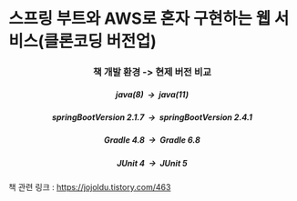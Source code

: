 # 스프링 부트와 AWS로 혼자 구현하는 웹 서비스(클론코딩 버전업)

<div align="center">

### 책 개발 환경 -> 현제 버전 비교
##### java(8)&nbsp;&nbsp;->&nbsp;&nbsp;java(11)
  

##### springBootVersion 2.1.7&nbsp;&nbsp;->&nbsp;&nbsp;springBootVersion  2.4.1
  

##### Gradle 4.8&nbsp;&nbsp;->&nbsp;&nbsp;Gradle 6.8
  

##### JUnit 4&nbsp;&nbsp;->&nbsp;&nbsp;JUnit 5

</div>






책 관련 링크 : https://jojoldu.tistory.com/463
